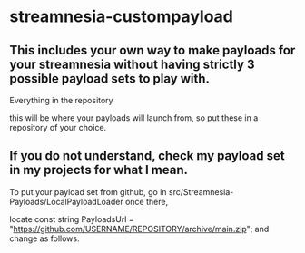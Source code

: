 # streamnesia-custompayload
This includes your own way to make payloads for your streamnesia without having strictly 3 possible payload sets to play with.
----------------------------
Everything in the repository

this will be where your payloads will launch from, so put these in a repository of your choice. 

If you do not understand, check my payload set in my projects for what I mean.
----------------------------
To put your payload set from github, go in src/Streamnesia-Payloads/LocalPayloadLoader once there, 

locate const string PayloadsUrl = "https://github.com/USERNAME/REPOSITORY/archive/main.zip"; and change as follows.